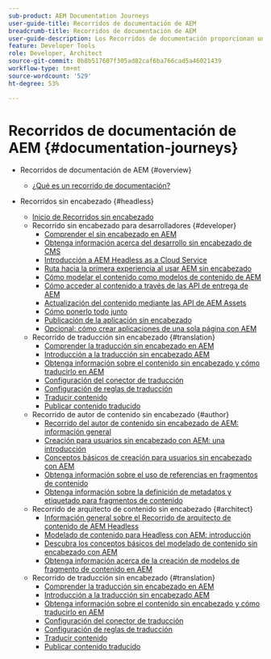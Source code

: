 ```yaml
---
sub-product: AEM Documentation Journeys
user-guide-title: Recorridos de documentación de AEM
breadcrumb-title: Recorridos de documentación de AEM
user-guide-description: Los Recorridos de documentación proporcionan una estructura narrativa dentro de la documentación de AEM al unir funciones complejas y dispares para resolver un objetivo comercial de una manera óptima. Los recorridos, diseñados pensando en los principiantes de AEM, presentan los conceptos y características para lograr las metas de la A a la Z.
feature: Developer Tools
role: Developer, Architect
source-git-commit: 0b8b517607f305ad82caf6ba766cad5a46021439
workflow-type: tm+mt
source-wordcount: '529'
ht-degree: 53%

---
```



# Recorridos de documentación de AEM {#documentation-journeys}

<!--
Please note that all links to other guides need to be absolute references with leading protocol and domain since SCCM does not allow pages to be referenced with relative links in multiple ToCs.
-->

+ Recorridos de documentación de AEM {#overview}
   + [¿Qué es un recorrido de documentación?](home.md)

+ Recorridos sin encabezado {#headless}
   + [Inicio de Recorridos sin encabezado](https://experienceleague.adobe.com/docs/experience-manager-65/headless-journey/home.html)
   + Recorrido sin encabezado para desarrolladores {#developer}
      + [Comprender el sin encabezado en AEM](https://experienceleague.adobe.com/docs/experience-manager-65/headless-journey/developer/overview.html)
      + [Obtenga información acerca del desarrollo sin encabezado de CMS](https://experienceleague.adobe.com/docs/experience-manager-65/headless-journey/developer/learn-about.html)
      + [Introducción a AEM Headless as a Cloud Service](https://experienceleague.adobe.com/docs/experience-manager-65/headless-journey/developer/getting-started.html)
      + [Ruta hacia la primera experiencia al usar AEM sin encabezado](https://experienceleague.adobe.com/docs/experience-manager-65/headless-journey/developer/path-to-first-experience.html)
      + [Cómo modelar el contenido como modelos de contenido de AEM](https://experienceleague.adobe.com/docs/experience-manager-65/headless-journey/developer/model-your-content.html)
      + [Cómo acceder al contenido a través de las API de entrega de AEM](https://experienceleague.adobe.com/docs/experience-manager-65/headless-journey/developer/access-your-content.html)
      + [Actualización del contenido mediante las API de AEM Assets](https://experienceleague.adobe.com/docs/experience-manager-65/headless-journey/developer/update-your-content.html)
      + [Cómo ponerlo todo junto](https://experienceleague.adobe.com/docs/experience-manager-65/headless-journey/developer/put-it-all-together.html)
      + [Publicación de la aplicación sin encabezado](https://experienceleague.adobe.com/docs/experience-manager-65/headless-journey/developer/go-live.html)
      + [Opcional: cómo crear aplicaciones de una sola página con AEM](https://experienceleague.adobe.com/docs/experience-manager-65/headless-journey/developer/create-spa.html)
   + Recorrido de traducción sin encabezado {#translation}
      + [Comprender la traducción sin encabezado en AEM](https://experienceleague.adobe.com/docs/experience-manager-65/headless-journey/translation/overview.html)
      + [Introducción a la traducción sin encabezado AEM](https://experienceleague.adobe.com/docs/experience-manager-65/headless-journey/translation/getting-started.html)
      + [Obtenga información sobre el contenido sin encabezado y cómo traducirlo en AEM](https://experienceleague.adobe.com/docs/experience-manager-65/headless-journey/translation/learn-about.html)
      + [Configuración del conector de traducción](https://experienceleague.adobe.com/docs/experience-manager-65/headless-journey/translation/configure-connector.html)
      + [Configuración de reglas de traducción](https://experienceleague.adobe.com/docs/experience-manager-65/headless-journey/translation/translation-rules.html)
      + [Traducir contenido](https://experienceleague.adobe.com/docs/experience-manager-65/headless-journey/translation/translate-content.html)
      + [Publicar contenido traducido](https://experienceleague.adobe.com/docs/experience-manager-65/headless-journey/translation/publish-content.html)
   + Recorrido de autor de contenido sin encabezado {#author}
      + [Recorrido del autor de contenido sin encabezado de AEM: información general](https://experienceleague.adobe.com/docs/experience-manager-65/headless-journey/author/overview.html)
      + [Creación para usuarios sin encabezado con AEM: una introducción](https://experienceleague.adobe.com/docs/experience-manager-65/headless-journey/author/introduction.html)
      + [Conceptos básicos de creación para usuarios sin encabezado con AEM](https://experienceleague.adobe.com/docs/experience-manager-65/headless-journey/author/basics.html)
      + [Obtenga información sobre el uso de referencias en fragmentos de contenido](https://experienceleague.adobe.com/docs/experience-manager-65/headless-journey/author/references.html)
      + [Obtenga información sobre la definición de metadatos y etiquetado para fragmentos de contenido](https://experienceleague.adobe.com/docs/experience-manager-65/headless-journey/author/metadata-tagging.html)
   + Recorrido de arquitecto de contenido sin encabezado {#architect}
      + [Información general sobre el Recorrido de arquitecto de contenido de AEM Headless](https://experienceleague.adobe.com/docs/experience-manager-65/headless-journey/architect/overview.html)
      + [Modelado de contenido para Headless con AEM: introducción](https://experienceleague.adobe.com/docs/experience-manager-65/headless-journey/architect/introduction.html)
      + [Descubra los conceptos básicos del modelado de contenido sin encabezado con AEM](https://experienceleague.adobe.com/docs/experience-manager-65/headless-journey/architect/basics.html)
      + [Obtenga información acerca de la creación de modelos de fragmento de contenido en AEM](https://experienceleague.adobe.com/docs/experience-manager-65/headless-journey/architect/model-structure.html)
   + Recorrido de traducción sin encabezado {#translation}
      + [Comprender la traducción sin encabezado en AEM](https://experienceleague.adobe.com/docs/experience-manager-65/headless-journey/translation/overview.html)
      + [Introducción a la traducción sin encabezado AEM](https://experienceleague.adobe.com/docs/experience-manager-65/headless-journey/translation/getting-started.html)
      + [Obtenga información sobre el contenido sin encabezado y cómo traducirlo en AEM](https://experienceleague.adobe.com/docs/experience-manager-65/headless-journey/translation/learn-about.html)
      + [Configuración del conector de traducción](https://experienceleague.adobe.com/docs/experience-manager-65/headless-journey/translation/configure-connector.html)
      + [Configuración de reglas de traducción](https://experienceleague.adobe.com/docs/experience-manager-65/headless-journey/translation/translation-rules.html)
      + [Traducir contenido](https://experienceleague.adobe.com/docs/experience-manager-65/headless-journey/translation/translate-content.html)
      + [Publicar contenido traducido](https://experienceleague.adobe.com/docs/experience-manager-65/headless-journey/translation/publish-content.html)
